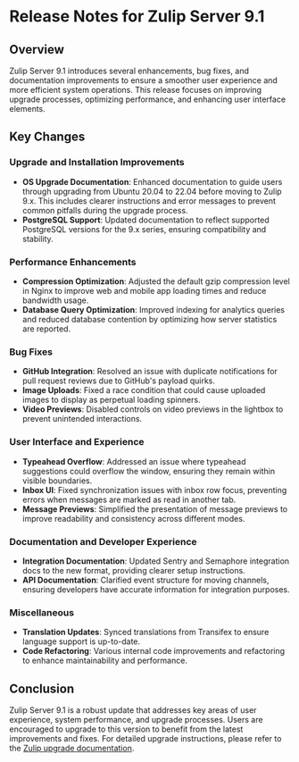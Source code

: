 # Release Notes for Zulip Server 9.1

## Overview

Zulip Server 9.1 introduces several enhancements, bug fixes, and documentation improvements to ensure a smoother user experience and more efficient system operations. This release focuses on improving upgrade processes, optimizing performance, and enhancing user interface elements.

## Key Changes

### Upgrade and Installation Improvements
- **OS Upgrade Documentation**: Enhanced documentation to guide users through upgrading from Ubuntu 20.04 to 22.04 before moving to Zulip 9.x. This includes clearer instructions and error messages to prevent common pitfalls during the upgrade process.
- **PostgreSQL Support**: Updated documentation to reflect supported PostgreSQL versions for the 9.x series, ensuring compatibility and stability.

### Performance Enhancements
- **Compression Optimization**: Adjusted the default gzip compression level in Nginx to improve web and mobile app loading times and reduce bandwidth usage.
- **Database Query Optimization**: Improved indexing for analytics queries and reduced database contention by optimizing how server statistics are reported.

### Bug Fixes
- **GitHub Integration**: Resolved an issue with duplicate notifications for pull request reviews due to GitHub's payload quirks.
- **Image Uploads**: Fixed a race condition that could cause uploaded images to display as perpetual loading spinners.
- **Video Previews**: Disabled controls on video previews in the lightbox to prevent unintended interactions.

### User Interface and Experience
- **Typeahead Overflow**: Addressed an issue where typeahead suggestions could overflow the window, ensuring they remain within visible boundaries.
- **Inbox UI**: Fixed synchronization issues with inbox row focus, preventing errors when messages are marked as read in another tab.
- **Message Previews**: Simplified the presentation of message previews to improve readability and consistency across different modes.

### Documentation and Developer Experience
- **Integration Documentation**: Updated Sentry and Semaphore integration docs to the new format, providing clearer setup instructions.
- **API Documentation**: Clarified event structure for moving channels, ensuring developers have accurate information for integration purposes.

### Miscellaneous
- **Translation Updates**: Synced translations from Transifex to ensure language support is up-to-date.
- **Code Refactoring**: Various internal code improvements and refactoring to enhance maintainability and performance.

## Conclusion

Zulip Server 9.1 is a robust update that addresses key areas of user experience, system performance, and upgrade processes. Users are encouraged to upgrade to this version to benefit from the latest improvements and fixes. For detailed upgrade instructions, please refer to the [Zulip upgrade documentation](https://zulip.readthedocs.io/en/latest/production/upgrade.html).